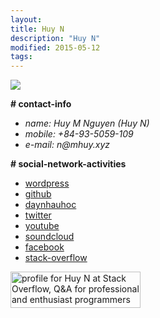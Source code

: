 ```yaml
---
layout:
title: Huy N
description: "Huy N"
modified: 2015-05-12
tags: 
---
```


<img src="https://i2.wp.com/davidng94.files.wordpress.com/2016/07/a.jpg?w=248">

<p><b># contact-info</b></p>
 <ul>
   <li><i>name: Huy M Nguyen (Huy N)</i></li>
   <li><i>mobile: +84-93-5059-109</i></li>
   <li><i>e-mail: n@mhuy.xyz</i></li>
 </ul>
<p><b># social-network-activities</b></p>
 <ul>
  <li><a href="https://davidng94.wordpress.com" target="_blank">wordpress</a></li>
<li><a href="https://github.com/minhhuy150894" target="_blank">github</a></li>
<li><a href="http://daynhauhoc.com/users/david15894" target="_blank">daynhauhoc</a></li>
<li><a href="https://twitter.com/huyng94" target="_blank">twitter</a></li>
<li><a href="https://www.youtube.com/channel/UC_BcJL6407-pBo8Fiu3AHvQ" target="_blank">youtube</a></li>
<li><a href="https://soundcloud.com/david15894" target="_blank">soundcloud</a></li>
<li><a href="https://www.facebook.com/abcdevwxyz" target="_blank">facebook</a></li>
<li><a href="http://stackoverflow.com/users/5512611/huy-n" target="_blank">stack-overflow</a></li>
 </ul>
 
 <a href="http://stackoverflow.com/users/5512611/huy-n" target="_blank">
<img src="http://stackoverflow.com/users/flair/5512611.png?theme=dark" width="208" height="58" alt="profile for Huy N at Stack Overflow, Q&amp;A for professional and enthusiast programmers">
</a>
